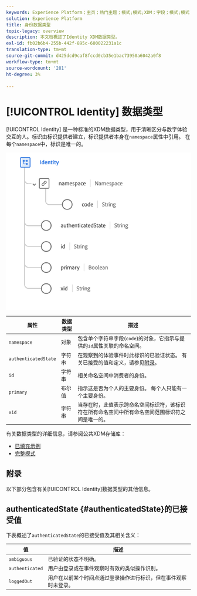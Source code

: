 ```yaml
---
keywords: Experience Platform；主页；热门主题；模式;模式;XDM；字段；模式;模式；标识；数据类型；数据类型；
solution: Experience Platform
title: 身份数据类型
topic-legacy: overview
description: 本文档概述了Identity XDM数据类型。
exl-id: fb02b6b4-255b-442f-895c-600022231a1c
translation-type: tm+mt
source-git-commit: d425dcd9caf8fccd0cb35e1bac73950a6042a0f8
workflow-type: tm+mt
source-wordcount: '281'
ht-degree: 3%

---
```


# [!UICONTROL Identity] 数据类型

[!UICONTROL Identity] 是一种标准的XDM数据类型，用于清晰区分与数字体验交互的人。标识由标识提供者建立，标识提供者本身在`namespace`属性中引用。 在每个`namespace`中，标识是唯一的。

<img src="../images/data-types/identity.png" width="550" /><br />

| 属性 | 数据类型 | 描述 |
| --- | --- | --- |
| `namespace` | 对象 | 包含单个字符串字段(`code`)的对象，它指示与提供的`id`属性关联的命名空间。 |
| `authenticatedState` | 字符串 | 在观察到的体验事件时此标识的已验证状态。 有关已接受的值和定义，请参见[附录](#authenticatedState)。 |
| `id` | 字符串 | 相关命名空间中消费者的身份。 |
| `primary` | 布尔值 | 指示这是否为个人的主要身份。 每个人只能有一个主要身份。 |
| `xid` | 字符串 | 当存在时，此值表示跨命名空间标识符，该标识符在所有命名空间中所有命名空间范围标识符之间是唯一的。 |

有关数据类型的详细信息，请参阅公共XDM存储库：

* [已填充示例](https://github.com/adobe/xdm/blob/master/components/datatypes/identity.example.1.json)
* [完整模式](https://github.com/adobe/xdm/blob/master/components/datatypes/identity.schema.json)

## 附录

以下部分包含有关[!UICONTROL Identity]数据类型的其他信息。

## authenticatedState {#authenticatedState}的已接受值

下表概述了`authenticatedState`的已接受值及其相关含义：

| 值 | 描述 |
| --- | --- |
| `ambiguous` | 已验证的状态不明确。 |
| `authenticated` | 用户由登录或在事件观察时有效的类似操作识别。 |
| `loggedOut` | 用户在以前某个时间点通过登录操作进行标识，但在事件观察时未登录。 |
